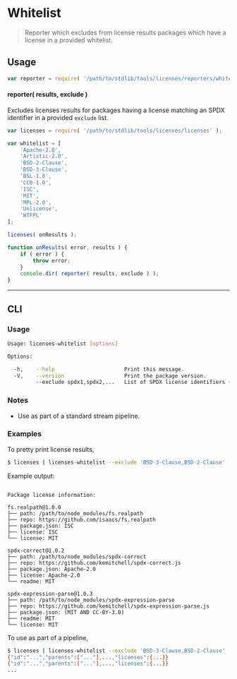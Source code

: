 # Whitelist

> Reporter which excludes from license results packages which have a license in a provided whitelist.


<!-- <intro> -->

<!-- </intro> -->


<!-- <usage> -->

## Usage

``` javascript
var reporter = require( '/path/to/stdlib/tools/licenses/reporters/whitelist' );
```

#### reporter( results, exclude )

Excludes licenses results for packages having a license matching an SPDX identifier in a provided `exclude` list.

``` javascript
var licenses = require( '/path/to/stdlib/tools/licenses/licenses' );

var whitelist = [
    'Apache-2.0',
    'Artistic-2.0',
    'BSD-2-Clause',
    'BSD-3-Clause',
    'BSL-1.0',
    'CC0-1.0',
    'ISC',
    'MIT',
    'MPL-2.0',
    'Unlicense',
    'WTFPL'
];

licenses( onResults );

function onResults( error, results ) {
    if ( error ) {
        throw error;
    }
    console.dir( reporter( results, exclude ) );
}
```

<!-- </usage> -->


<!-- <examples> -->

<!-- ## Examples

``` javascript

``` -->

<!-- </examples> -->


---

<!-- <cli> -->

## CLI

<!-- <usage> -->

### Usage

``` bash
Usage: licenses-whitelist [options]

Options:

  -h,    --help                      Print this message.
  -V,    --version                   Print the package version.
         --exclude spdx1,spdx2,...   List of SPDX license identifiers (whitelist).
```

<!-- </usage> -->


<!-- <notes> -->

### Notes

* Use as part of a standard stream pipeline.

<!-- </notes> -->


<!-- <examples> -->

### Examples

To pretty print license results,

``` bash
$ licenses | licenses-whitelist --exclude 'BSD-3-Clause,BSD-2-Clause'
```

Example output:

``` text

Package license information:

fs.realpath@1.0.0
├── path: /path/to/node_modules/fs.realpath
├── repo: https://github.com/isaacs/fs.realpath
├── package.json: ISC
├── license: ISC
└── license: MIT

spdx-correct@1.0.2
├── path: /path/to/node_modules/spdx-correct
├── repo: https://github.com/kemitchell/spdx-correct.js
├── package.json: Apache-2.0
├── license: Apache-2.0
└── readme: MIT

spdx-expression-parse@1.0.3
├── path: /path/to/node_modules/spdx-expression-parse
├── repo: https://github.com/kemitchell/spdx-expression-parse.js
├── package.json: (MIT AND CC-BY-3.0)
├── readme: MIT
└── license: MIT
```

To use as part of a pipeline,

``` bash
$ licenses | licenses-whitelist --exclude 'BSD-3-Clause,BSD-2-Clause' | cat
{"id":"...","parents":["..."],...,"licenses":{...}}
{"id":"...","parents":["..."],...,"licenses":{...}}
...
```


<!-- </examples> -->

<!-- </cli> -->


<!-- <links> -->

<!-- </links> -->
